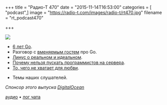 +++
title = "Радио-Т 470"
date = "2015-11-14T16:53:00"
categories = [ "podcast",]
image = "https://radio-t.com/images/radio-t/rt470.jpg"
filename = "rt_podcast470"

+++

![](https://radio-t.com/images/radio-t/rt470.jpg)

* [6 лет Go](http://blog.golang.org/6years).
* Разговор с [вменяемым гостем](http://nodir.io) про Go.
* [Линус о реальном и идеальном](http://www.datacenterknowledge.com/archives/2015/11/09/linus-torvalds-perfect-security-in-linux-is-impossible/).
* [Почему нельзя пускать программистов на сервера](http://habrahabr.ru/company/dataart/blog/270677/).
* [То, чего не хватает для любви](http://thenextweb.com/insider/2015/11/14/review-satechis-usb-c-3-in-1-combo-for-macbook-is-the-hub-youre-looking-for/).
- Темы наших слушателей.

_Спонсор этого выпуска [DigitalOcean](https://www.digitalocean.com)_

[аудио](http://cdn.radio-t.com/rt_podcast470.mp3) • [лог чата](http://chat.radio-t.com/logs/radio-t-470.html)
<audio src="http://cdn.radio-t.com/rt_podcast470.mp3" preload="none"></audio>